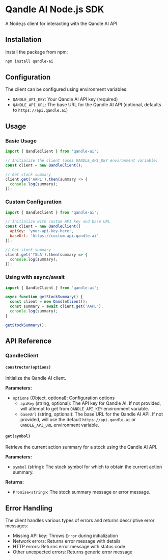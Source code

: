 # Qandle AI Node.js SDK

A Node.js client for interacting with the Qandle AI API.

## Installation

Install the package from npm:

```bash
npm install qandle-ai
```

## Configuration

The client can be configured using environment variables:

- `QANDLE_API_KEY`: Your Qandle AI API key (required)
- `QANDLE_API_URL`: The base URL for the Qandle AI API (optional, defaults to `https://api.qandle.ai`)

## Usage

### Basic Usage

```javascript
import { QandleClient } from 'qandle-ai';

// Initialize the client (uses QANDLE_API_KEY environment variable)
const client = new QandleClient();

// Get stock summary
client.get('AAPL').then(summary => {
  console.log(summary);
});
```

### Custom Configuration

```javascript
import { QandleClient } from 'qandle-ai';

// Initialize with custom API key and base URL
const client = new QandleClient({
  apiKey: 'your-api-key-here',
  baseUrl: 'https://custom-api.qandle.ai'
});

// Get stock summary
client.get('TSLA').then(summary => {
  console.log(summary);
});
```

### Using with async/await

```javascript
import { QandleClient } from 'qandle-ai';

async function getStockSummary() {
  const client = new QandleClient();
  const summary = await client.get('AAPL');
  console.log(summary);
}

getStockSummary();
```

## API Reference

### QandleClient

#### `constructor(options)`

Initialize the Qandle AI client.

**Parameters:**
- `options` (Object, optional): Configuration options
  - `apiKey` (string, optional): The API key for Qandle AI. If not provided, will attempt to get from `QANDLE_API_KEY` environment variable.
  - `baseUrl` (string, optional): The base URL for the Qandle AI API. If not provided, will use the default `https://api.qandle.ai` or `QANDLE_API_URL` environment variable.

#### `get(symbol)`

Retrieve the current action summary for a stock using the Qandle AI API.

**Parameters:**
- `symbol` (string): The stock symbol for which to obtain the current action summary.

**Returns:**
- `Promise<string>`: The stock summary message or error message.

## Error Handling

The client handles various types of errors and returns descriptive error messages:

- Missing API key: Throws `Error` during initialization
- Network errors: Returns error message with details
- HTTP errors: Returns error message with status code
- Other unexpected errors: Returns generic error message 